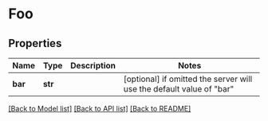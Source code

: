 # Foo

## Properties
Name | Type | Description | Notes
------------ | ------------- | ------------- | -------------
**bar** | **str** |  | [optional]  if omitted the server will use the default value of "bar"

[[Back to Model list]](../README.md#documentation-for-models) [[Back to API list]](../README.md#documentation-for-api-endpoints) [[Back to README]](../README.md)


